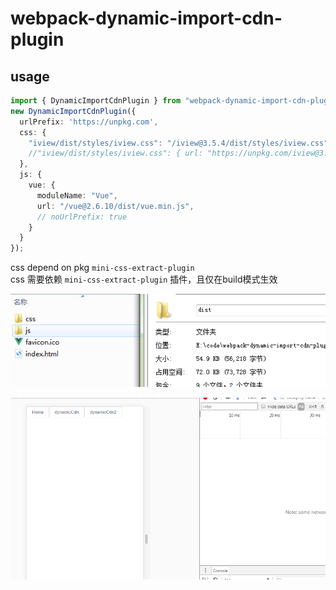 # webpack-dynamic-import-cdn-plugin

## usage

``` ts
import { DynamicImportCdnPlugin } from "webpack-dynamic-import-cdn-plugin";
new DynamicImportCdnPlugin({
  urlPrefix: 'https://unpkg.com',
  css: {
    "iview/dist/styles/iview.css": "/iview@3.5.4/dist/styles/iview.css"
    //"iview/dist/styles/iview.css": { url: "https://unpkg.com/iview@3.5.4/dist/styles/iview.css", noUrlPrefix: true }
  },
  js: {
    vue: {
      moduleName: "Vue",
      url: "/vue@2.6.10/dist/vue.min.js",
      // noUrlPrefix: true
    }
  }
});
```

css depend on pkg `mini-css-extract-plugin`  
css 需要依赖 `mini-css-extract-plugin` 插件，且仅在build模式生效

![size](https://raw.githubusercontent.com/aoi-umi/note/master/git%E6%96%87%E6%A1%A3/webpack-dynamic-import-cdn-plugin/size.png)

![example-vue](https://raw.githubusercontent.com/aoi-umi/note/master/git%E6%96%87%E6%A1%A3/webpack-dynamic-import-cdn-plugin/sample-vue.gif)
